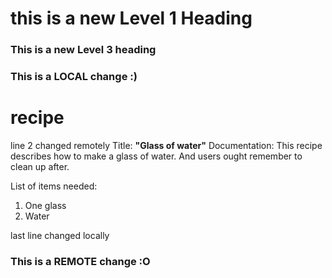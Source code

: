 # this is a new Level 1 Heading

### This is a new Level 3 heading

### This is a LOCAL change :)
# recipe
line 2 changed remotely
Title: **"Glass of water"**
Documentation: This recipe describes how to make a glass of water. And users ought remember to clean up after.

List of items needed:
1. One glass
2. Water

last line changed locally
### This is a REMOTE change :O